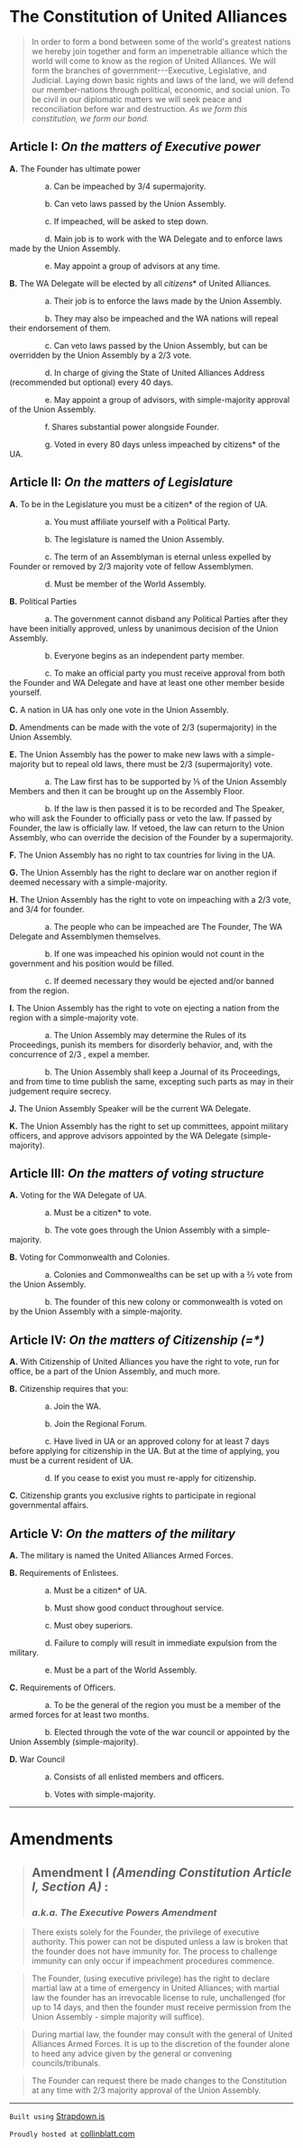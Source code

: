 <head>
<title>The Constitution of United Alliances</title>
</head>

# The Constitution of United Alliances

>In order to form a bond between some of the world's greatest nations we hereby
join together and form an impenetrable alliance which the world will come to know as the
region of United Alliances. We will form the branches of government---Executive,
Legislative, and Judicial. Laying down basic rights and laws of the land, we will defend our
member-nations through political, economic, and social union. To be civil in our diplomatic
matters we will seek peace and reconciliation before war and destruction. *As we form this
constitution, we form our bond.*

## Article I: *On the matters of Executive power*

**A.** The Founder has ultimate power

&nbsp;&nbsp;&nbsp;&nbsp;&nbsp;&nbsp;&nbsp;&nbsp;&nbsp;&nbsp;&nbsp;&nbsp;&nbsp;&nbsp;&nbsp;&nbsp;a. Can be impeached by 3/4 supermajority.

&nbsp;&nbsp;&nbsp;&nbsp;&nbsp;&nbsp;&nbsp;&nbsp;&nbsp;&nbsp;&nbsp;&nbsp;&nbsp;&nbsp;&nbsp;&nbsp;b. Can veto laws passed by the Union Assembly.

&nbsp;&nbsp;&nbsp;&nbsp;&nbsp;&nbsp;&nbsp;&nbsp;&nbsp;&nbsp;&nbsp;&nbsp;&nbsp;&nbsp;&nbsp;&nbsp;c. If impeached, will be asked to step down.

&nbsp;&nbsp;&nbsp;&nbsp;&nbsp;&nbsp;&nbsp;&nbsp;&nbsp;&nbsp;&nbsp;&nbsp;&nbsp;&nbsp;&nbsp;&nbsp;d. Main job is to work with the WA Delegate and to enforce laws made by the Union
Assembly.

&nbsp;&nbsp;&nbsp;&nbsp;&nbsp;&nbsp;&nbsp;&nbsp;&nbsp;&nbsp;&nbsp;&nbsp;&nbsp;&nbsp;&nbsp;&nbsp;e. May appoint a group of advisors at any time.



**B.** The WA Delegate will be elected by all _citizens_* of United Alliances.

&nbsp;&nbsp;&nbsp;&nbsp;&nbsp;&nbsp;&nbsp;&nbsp;&nbsp;&nbsp;&nbsp;&nbsp;&nbsp;&nbsp;&nbsp;&nbsp;a. Their job is to enforce the laws made by the Union Assembly.

&nbsp;&nbsp;&nbsp;&nbsp;&nbsp;&nbsp;&nbsp;&nbsp;&nbsp;&nbsp;&nbsp;&nbsp;&nbsp;&nbsp;&nbsp;&nbsp;b. They may also be impeached and the WA nations will repeal their endorsement of
them.

&nbsp;&nbsp;&nbsp;&nbsp;&nbsp;&nbsp;&nbsp;&nbsp;&nbsp;&nbsp;&nbsp;&nbsp;&nbsp;&nbsp;&nbsp;&nbsp;c. Can veto laws passed by the Union Assembly, but can be overridden by the Union Assembly by a 2/3 vote.

&nbsp;&nbsp;&nbsp;&nbsp;&nbsp;&nbsp;&nbsp;&nbsp;&nbsp;&nbsp;&nbsp;&nbsp;&nbsp;&nbsp;&nbsp;&nbsp;d. In charge of giving the State of United Alliances Address (recommended but optional) every 40 days.

&nbsp;&nbsp;&nbsp;&nbsp;&nbsp;&nbsp;&nbsp;&nbsp;&nbsp;&nbsp;&nbsp;&nbsp;&nbsp;&nbsp;&nbsp;&nbsp;e. May appoint a group of advisors, with simple-majority approval of the Union Assembly.

&nbsp;&nbsp;&nbsp;&nbsp;&nbsp;&nbsp;&nbsp;&nbsp;&nbsp;&nbsp;&nbsp;&nbsp;&nbsp;&nbsp;&nbsp;&nbsp;f. Shares substantial power alongside Founder.

&nbsp;&nbsp;&nbsp;&nbsp;&nbsp;&nbsp;&nbsp;&nbsp;&nbsp;&nbsp;&nbsp;&nbsp;&nbsp;&nbsp;&nbsp;&nbsp;g. Voted in every 80 days unless impeached by citizens* of the UA.


## Article II: *On the matters of Legislature*

**A.** To be in the Legislature you must be a citizen* of the region of UA.

&nbsp;&nbsp;&nbsp;&nbsp;&nbsp;&nbsp;&nbsp;&nbsp;&nbsp;&nbsp;&nbsp;&nbsp;&nbsp;&nbsp;&nbsp;&nbsp;a. You must affiliate yourself with a Political Party.

&nbsp;&nbsp;&nbsp;&nbsp;&nbsp;&nbsp;&nbsp;&nbsp;&nbsp;&nbsp;&nbsp;&nbsp;&nbsp;&nbsp;&nbsp;&nbsp;b. The legislature is named the Union Assembly.

&nbsp;&nbsp;&nbsp;&nbsp;&nbsp;&nbsp;&nbsp;&nbsp;&nbsp;&nbsp;&nbsp;&nbsp;&nbsp;&nbsp;&nbsp;&nbsp;c. The term of an Assemblyman is eternal unless expelled by Founder or removed by 2/3 majority vote of fellow Assemblymen.

&nbsp;&nbsp;&nbsp;&nbsp;&nbsp;&nbsp;&nbsp;&nbsp;&nbsp;&nbsp;&nbsp;&nbsp;&nbsp;&nbsp;&nbsp;&nbsp;d. Must be member of the World Assembly.




**B.** Political Parties

&nbsp;&nbsp;&nbsp;&nbsp;&nbsp;&nbsp;&nbsp;&nbsp;&nbsp;&nbsp;&nbsp;&nbsp;&nbsp;&nbsp;&nbsp;&nbsp;a. The government cannot disband any Political Parties after they have been initially approved, unless by unanimous decision of the Union Assembly.

&nbsp;&nbsp;&nbsp;&nbsp;&nbsp;&nbsp;&nbsp;&nbsp;&nbsp;&nbsp;&nbsp;&nbsp;&nbsp;&nbsp;&nbsp;&nbsp;b. Everyone begins as an independent party member.

&nbsp;&nbsp;&nbsp;&nbsp;&nbsp;&nbsp;&nbsp;&nbsp;&nbsp;&nbsp;&nbsp;&nbsp;&nbsp;&nbsp;&nbsp;&nbsp;c. To make an official party you must receive approval from both the Founder and WA Delegate and have at least one other member beside yourself.


**C.** A nation in UA has only one vote in the Union Assembly.


**D.** Amendments can be made with the vote of 2/3 (supermajority) in the Union Assembly.


**E.** The Union Assembly has the power to make new laws with a simple-majority but to repeal old laws, there must be 2/3 (supermajority) vote.

&nbsp;&nbsp;&nbsp;&nbsp;&nbsp;&nbsp;&nbsp;&nbsp;&nbsp;&nbsp;&nbsp;&nbsp;&nbsp;&nbsp;&nbsp;&nbsp;a. The Law first has to be supported by ⅕ of the Union Assembly Members and then it can be brought up on the Assembly Floor.

&nbsp;&nbsp;&nbsp;&nbsp;&nbsp;&nbsp;&nbsp;&nbsp;&nbsp;&nbsp;&nbsp;&nbsp;&nbsp;&nbsp;&nbsp;&nbsp;b. If the law is then passed it is to be recorded and The Speaker, who will ask the Founder to officially pass or veto the law. If passed by Founder, the law is officially law. If vetoed, the law can return to the Union Assembly, who can override the decision of the Founder by a supermajority.


**F.** The Union Assembly has no right to tax countries for living in the UA.


**G.** The Union Assembly has the right to declare war on another region if deemed necessary with a simple-majority.


**H.** The Union Assembly has the right to vote on impeaching with a 2/3 vote, and 3/4 for founder.

&nbsp;&nbsp;&nbsp;&nbsp;&nbsp;&nbsp;&nbsp;&nbsp;&nbsp;&nbsp;&nbsp;&nbsp;&nbsp;&nbsp;&nbsp;&nbsp;a. The people who can be impeached are The Founder, The WA Delegate and	Assemblymen themselves.

&nbsp;&nbsp;&nbsp;&nbsp;&nbsp;&nbsp;&nbsp;&nbsp;&nbsp;&nbsp;&nbsp;&nbsp;&nbsp;&nbsp;&nbsp;&nbsp;b. If one was impeached his opinion would not count in the government and his position would be filled.

&nbsp;&nbsp;&nbsp;&nbsp;&nbsp;&nbsp;&nbsp;&nbsp;&nbsp;&nbsp;&nbsp;&nbsp;&nbsp;&nbsp;&nbsp;&nbsp;c. If deemed necessary they would be ejected and/or banned from the region.


**I.** The Union Assembly has the right to vote on ejecting a nation from the region with a simple-majority vote.

&nbsp;&nbsp;&nbsp;&nbsp;&nbsp;&nbsp;&nbsp;&nbsp;&nbsp;&nbsp;&nbsp;&nbsp;&nbsp;&nbsp;&nbsp;&nbsp;a. The Union Assembly may determine the Rules of its Proceedings, punish its members for disorderly behavior, and, with	the concurrence of 2/3 , expel a member.

&nbsp;&nbsp;&nbsp;&nbsp;&nbsp;&nbsp;&nbsp;&nbsp;&nbsp;&nbsp;&nbsp;&nbsp;&nbsp;&nbsp;&nbsp;&nbsp;b. The Union Assembly shall keep a Journal of its Proceedings, and from time to time publish the same, excepting such parts as may in their judgement require secrecy.


**J.** The Union Assembly Speaker will be the current WA Delegate.


**K.** The Union Assembly has the right to set up committees, appoint military officers, and approve  advisors appointed by the WA Delegate (simple-majority).

## Article III: *On the matters of voting structure*

**A.** Voting for the WA Delegate of UA.

&nbsp;&nbsp;&nbsp;&nbsp;&nbsp;&nbsp;&nbsp;&nbsp;&nbsp;&nbsp;&nbsp;&nbsp;&nbsp;&nbsp;&nbsp;&nbsp;a. Must be a citizen* to vote.

&nbsp;&nbsp;&nbsp;&nbsp;&nbsp;&nbsp;&nbsp;&nbsp;&nbsp;&nbsp;&nbsp;&nbsp;&nbsp;&nbsp;&nbsp;&nbsp;b. The vote goes through the Union Assembly with a simple-majority.


**B.** Voting for Commonwealth and Colonies.

&nbsp;&nbsp;&nbsp;&nbsp;&nbsp;&nbsp;&nbsp;&nbsp;&nbsp;&nbsp;&nbsp;&nbsp;&nbsp;&nbsp;&nbsp;&nbsp;a. Colonies and Commonwealths can be set up with a ⅔ vote from the Union Assembly.

&nbsp;&nbsp;&nbsp;&nbsp;&nbsp;&nbsp;&nbsp;&nbsp;&nbsp;&nbsp;&nbsp;&nbsp;&nbsp;&nbsp;&nbsp;&nbsp;b. The founder of this new colony or commonwealth is voted on by the Union Assembly with a simple-majority.


## Article IV: _On the matters of Citizenship (=*)_

**A.** With Citizenship of United Alliances you have the right to vote, run for office, be a part of the Union Assembly, and much more.


**B.** Citizenship requires that you:

&nbsp;&nbsp;&nbsp;&nbsp;&nbsp;&nbsp;&nbsp;&nbsp;&nbsp;&nbsp;&nbsp;&nbsp;&nbsp;&nbsp;&nbsp;&nbsp;a. Join the WA.

&nbsp;&nbsp;&nbsp;&nbsp;&nbsp;&nbsp;&nbsp;&nbsp;&nbsp;&nbsp;&nbsp;&nbsp;&nbsp;&nbsp;&nbsp;&nbsp;b. Join the Regional Forum.

&nbsp;&nbsp;&nbsp;&nbsp;&nbsp;&nbsp;&nbsp;&nbsp;&nbsp;&nbsp;&nbsp;&nbsp;&nbsp;&nbsp;&nbsp;&nbsp;c. Have lived in UA or an approved colony for at least 7 days before applying for citizenship in the UA. But at the time of applying, you must be a current resident of UA.

&nbsp;&nbsp;&nbsp;&nbsp;&nbsp;&nbsp;&nbsp;&nbsp;&nbsp;&nbsp;&nbsp;&nbsp;&nbsp;&nbsp;&nbsp;&nbsp;d. If you cease to exist you must re-apply for citizenship.


**C.** Citizenship grants you exclusive rights to participate in regional governmental affairs.


## Article V: *On the matters of the military*

**A.** The military is named the United Alliances Armed Forces.


**B.** Requirements of Enlistees.


&nbsp;&nbsp;&nbsp;&nbsp;&nbsp;&nbsp;&nbsp;&nbsp;&nbsp;&nbsp;&nbsp;&nbsp;&nbsp;&nbsp;&nbsp;&nbsp;a. Must be a citizen* of UA.

&nbsp;&nbsp;&nbsp;&nbsp;&nbsp;&nbsp;&nbsp;&nbsp;&nbsp;&nbsp;&nbsp;&nbsp;&nbsp;&nbsp;&nbsp;&nbsp;b. Must show good conduct throughout service.

&nbsp;&nbsp;&nbsp;&nbsp;&nbsp;&nbsp;&nbsp;&nbsp;&nbsp;&nbsp;&nbsp;&nbsp;&nbsp;&nbsp;&nbsp;&nbsp;c. Must obey superiors.

&nbsp;&nbsp;&nbsp;&nbsp;&nbsp;&nbsp;&nbsp;&nbsp;&nbsp;&nbsp;&nbsp;&nbsp;&nbsp;&nbsp;&nbsp;&nbsp;d. Failure to comply will result in immediate expulsion from the military.

&nbsp;&nbsp;&nbsp;&nbsp;&nbsp;&nbsp;&nbsp;&nbsp;&nbsp;&nbsp;&nbsp;&nbsp;&nbsp;&nbsp;&nbsp;&nbsp;e. Must be a part of the World Assembly.


**C.** Requirements of Officers.

&nbsp;&nbsp;&nbsp;&nbsp;&nbsp;&nbsp;&nbsp;&nbsp;&nbsp;&nbsp;&nbsp;&nbsp;&nbsp;&nbsp;&nbsp;&nbsp;a. To be the general of the region you must be a member of the armed forces for at least two months.

&nbsp;&nbsp;&nbsp;&nbsp;&nbsp;&nbsp;&nbsp;&nbsp;&nbsp;&nbsp;&nbsp;&nbsp;&nbsp;&nbsp;&nbsp;&nbsp;b. Elected through the vote of the war council or appointed by the Union Assembly (simple-majority).


**D.** War Council

&nbsp;&nbsp;&nbsp;&nbsp;&nbsp;&nbsp;&nbsp;&nbsp;&nbsp;&nbsp;&nbsp;&nbsp;&nbsp;&nbsp;&nbsp;&nbsp;a. Consists of all enlisted members and officers.

&nbsp;&nbsp;&nbsp;&nbsp;&nbsp;&nbsp;&nbsp;&nbsp;&nbsp;&nbsp;&nbsp;&nbsp;&nbsp;&nbsp;&nbsp;&nbsp;b. Votes with simple-majority.

- - -

# Amendments

>## Amendment I *(Amending Constitution Article I, Section A)* :
> ### *a.k.a. The Executive Powers Amendment*

>There exists solely for the Founder, the privilege of executive authority. This power can not be disputed unless a law is broken that the founder does not have immunity for. The process to challenge immunity can only occur if impeachment procedures commence.

>The Founder, (using executive privilege) has the right to declare martial law at a time of emergency in United Alliances; with martial law the founder has an irrevocable license to rule, unchallenged (for up to 14 days, and then the founder must receive permission from the Union Assembly - simple majority will suffice).

>During martial law, the founder may consult with the general of United Alliances Armed Forces. It is up to the discretion of the founder alone to heed any advice given by the general or convening councils/tribunals.

>The Founder can request there be made changes to the Constitution at any time with 2/3 majority approval of the Union Assembly.



- - -
`Built using` [Strapdown.js](http://strapdownjs.com)

`Proudly hosted at` [collinblatt.com](http://collinblatt.com)
